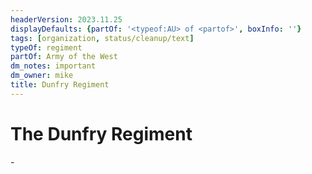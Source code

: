 ```yaml
---
headerVersion: 2023.11.25
displayDefaults: {partOf: '<typeof:AU> of <partof>', boxInfo: ''}
tags: [organization, status/cleanup/text]
typeOf: regiment
partOf: Army of the West
dm_notes: important
dm_owner: mike
title: Dunfry Regiment
---
```

# The Dunfry Regiment
<div class="grid cards ext-narrow-margin ext-one-column" markdown>
-
</div>


